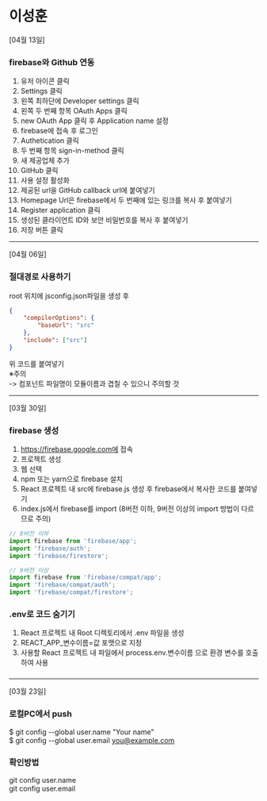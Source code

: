 # 이성훈

[04월 13일]
### firebase와 Github 연동  
1. 유저 아이콘 클릭
2. Settings 클릭
3. 왼쪽 최하단에 Developer settings 클릭
4. 왼쪽 두 번째 항목 OAuth Apps 클릭
5. new OAuth App 클릭 후 Application name 설정
6. firebase에 접속 후 로그인
7. Authetication 클릭
8. 두 번째 항목 sign-in-method 클릭
9. 새 제공업체 추가
10. GitHub 클릭
11. 사용 설정 활성화
12. 제공된 url을 GitHub callback url에 붙여넣기
13. Homepage Url은 firebase에서 두 번째에 있는 링크를 복사 후 붙여넣기
14. Register application 클릭
15. 생성된 클라이언트 ID와 보안 비밀번호를 복사 후 붙여넣기
16. 저장 버튼 클릭

---

[04월 06일]
### 절대경로 사용하기
root 위치에 jsconfig.json파일을 생성 후
```json
{
    "compilerOptions": {
        "baseUrl": "src"
    },
    "include": ["src"]
}
```
위 코드를 붙여넣기  
※주의  
-> 컴포넌트 파일명이 모듈이름과 겹칠 수 있으니 주의할 것

---

[03월 30일]

### firebase 생성
1. https://firebase.google.com에 접속
2. 프로젝트 생성
3. 웹 선택
4. npm 또는 yarn으로 firebase 설치
5. React 프로젝트 내 src에 firebase.js 생성 후 firebase에서 복사한 코드를 붙여넣기
6. index.js에서 firebase를 import (8버전 이하, 9버전 이상의 import 방법이 다르므로 주의)  
```javascript
// 8버전 이하
import firebase from 'firebase/app';
import 'firebase/auth';
import 'firebase/firestore';

// 9버전 이상
import firebase from 'firebase/compat/app';
import 'firebase/compat/auth';
import 'firebase/compat/firestore';
```

### .env로 코드 숨기기
1. React 프로젝트 내 Root 디렉토리에서 .env 파일을 생성
2. REACT_APP_변수이름=값 포맷으로 지정
3. 사용할 React 프로젝트 내 파일에서 process.env.변수이름 으로 환경 변수를 호출하여 사용

### 

---

[03월 23일]

### 로컬PC에서 push
$ git config --global user.name "Your name"  
$ git config --global user.email you@example.com  

### 확인방법
git config user.name  
git config user.email  